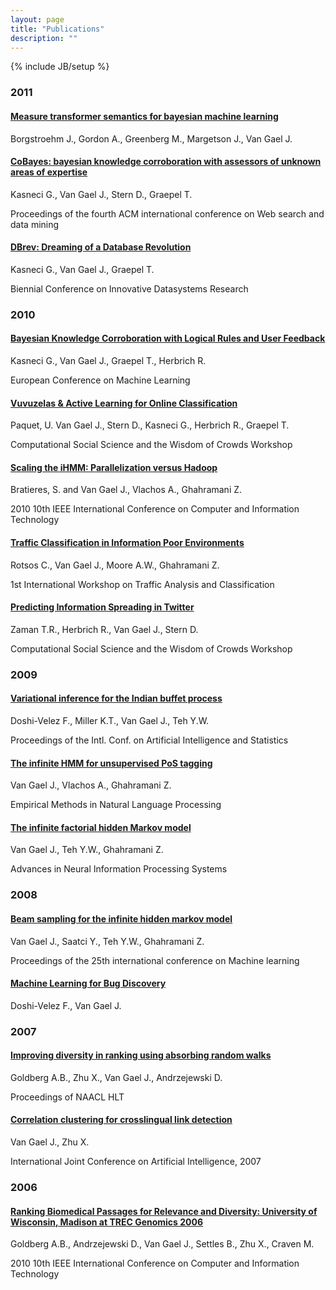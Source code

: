 ```yaml
---
layout: page
title: "Publications"
description: ""
---
```

{% include JB/setup %}


### 2011

#### [Measure transformer semantics for bayesian machine learning](http://research.microsoft.com/apps/pubs/default.aspx?id=135344)
Borgstroehm J., Gordon A., Greenberg M., Margetson J., Van Gael J.

#### [CoBayes: bayesian knowledge corroboration with assessors of unknown areas of expertise](http://portal.acm.org/citation.cfm?id=1935896)
Kasneci G., Van Gael J., Stern D., Graepel T.

Proceedings of the fourth ACM international conference on Web search and data mining

#### [DBrev: Dreaming of a Database Revolution](http://research.microsoft.com/pubs/141641/cidr2011.pdf)
Kasneci G., Van Gael J., Graepel T.

Biennial Conference on Innovative Datasystems Research




### 2010

#### [Bayesian Knowledge Corroboration with Logical Rules and User Feedback]()
Kasneci G., Van Gael J., Graepel T., Herbrich R.

European Conference on Machine Learning

#### [Vuvuzelas & Active Learning for Online Classification](http://research.microsoft.com/pubs/141158/nips-ws2010.pdf)
Paquet, U. Van Gael J., Stern D., Kasneci G., Herbrich R., Graepel T.

Computational Social Science and the Wisdom of Crowds Workshop

#### [Scaling the iHMM: Parallelization versus Hadoop](http://www.computer.org/portal/web/csdl/doi/10.1109/CIT.2010.223)
Bratieres, S. and Van Gael J., Vlachos A., Ghahramani Z.

2010 10th IEEE International Conference on Computer and Information Technology

#### [Traffic Classification in Information Poor Environments]()
Rotsos C., Van Gael J., Moore A.W., Ghahramani Z.

1st International Workshop on Traffic Analysis and Classification

#### [Predicting Information Spreading in Twitter](http://research.microsoft.com/pubs/141866/NIPS10\_Twitter\_final.pdf)
Zaman T.R., Herbrich R., Van Gael J., Stern D.

Computational Social Science and the Wisdom of Crowds Workshop




### 2009

#### [Variational inference for the Indian buffet process](http://citeseerx.ist.psu.edu/viewdoc/download?doi=10.1.1.157.2795\&amp;rep=rep1\&amp;type=pdf)
Doshi-Velez F., Miller K.T., Van Gael J., Teh Y.W.

Proceedings of the Intl. Conf. on Artificial Intelligence and Statistics

#### [The infinite HMM for unsupervised PoS tagging](http://140.116.245.248/ACL-IJCNLP-2009/EMNLP/pdf/EMNLP071.pdf)
Van Gael J., Vlachos A., Ghahramani Z.

Empirical Methods in Natural Language Processing

#### [The infinite factorial hidden Markov model](http://scholar.google.com/scholar?hl=en\&btnG=Search\&q=intitle:The+infinite+factorial+hidden+Markov+model\#0)
Van Gael J., Teh Y.W., Ghahramani Z.

Advances in Neural Information Processing Systems




### 2008

#### [Beam sampling for the infinite hidden markov model](http://portal.acm.org/citation.cfm?id=1390156.1390293)
Van Gael J., Saatci Y., Teh Y.W., Ghahramani Z.

Proceedings of the 25th international conference on Machine learning

#### [Machine Learning for Bug Discovery]()
Doshi-Velez F., Van Gael J.




### 2007

#### [Improving diversity in ranking using absorbing random walks](http://scholar.google.com/scholar?hl=en\&btnG=Search\&q=intitle:Improving+Diversity+in+Ranking+using+Absorbing+Random+Walks\#0)
Goldberg A.B., Zhu X., Van Gael J., Andrzejewski D.

Proceedings of NAACL HLT

#### [Correlation clustering for crosslingual link detection](http://scholar.google.com/scholar?hl=en\&btnG=Search\&q=intitle:Correlation+clustering+for+crosslingual+link+detection\#0)
Van Gael J., Zhu X.

International Joint Conference on Artificial Intelligence, 2007



### 2006

#### [Ranking Biomedical Passages for Relevance and Diversity: University of Wisconsin, Madison at TREC Genomics 2006](http://pages.cs.wisc.edu/~goldberg/publications/TREC06\_UWisconsinMadison.pdf)
Goldberg A.B., Andrzejewski D., Van Gael J., Settles B., Zhu X., Craven M.

2010 10th IEEE International Conference on Computer and Information Technology
